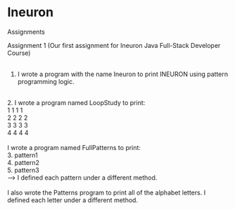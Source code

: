 # Ineuron
Assignments

Assignment 1 (Our first assignment for Ineuron Java Full-Stack Developer Course) </br>
</br>
1. I wrote a program with the name Ineuron to print INEURON using pattern programming logic. </br>
</br>
2. I wrote a program named LoopStudy to print: </br>
1 1 1 1 </br>
2 2 2 2 </br>
3 3 3 3 </br>
4 4 4 4 </br>
</br>
I wrote a program named FullPatterns to print:</br>
3. pattern1</br>
4. pattern2</br>
5. pattern3</br>
--> I defined each pattern under a different method.</br>
</br>
I also wrote the Patterns program to print all of the alphabet letters. I defined each letter under a different method.</br>
